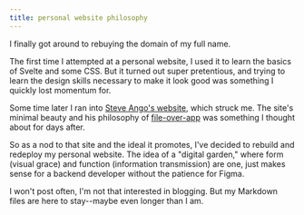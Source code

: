 ```yaml
---
title: personal website philosophy
---
```


I finally got around to rebuying the domain of my full name. 

The first time I attempted at a personal website, I used it to learn the basics of Svelte and some CSS. But it turned out super pretentious, and trying to learn the design skills necessary to make it look good was something I quickly lost momentum for.

Some time later I ran into [Steve Ango's website](https://stephango.com/), which struck me. The site's minimal beauty and his philosophy of [file-over-app](https://stephango.com/file-over-app) was something I thought about for days after.

So as a nod to that site and the ideal it promotes, I've decided to rebuild and redeploy my personal website. The idea of a "digital garden," where form (visual grace) and function (information transmission) are one, just makes sense for a backend developer without the patience for Figma.

I won't post often, I'm not that interested in blogging. But my Markdown files are here to stay--maybe even longer than I am.
